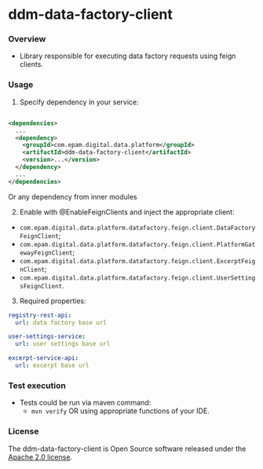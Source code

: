 # ddm-data-factory-client

### Overview

* Library responsible for executing data factory requests using feign clients.

### Usage

1. Specify dependency in your service:

```xml

<dependencies>
  ...
  <dependency>
    <groupId>com.epam.digital.data.platform</groupId>
    <artifactId>ddm-data-factory-client</artifactId>
    <version>...</version>
  </dependency>
  ...
</dependencies>
```
Or any dependency from inner modules

2. Enable with @EnableFeignClients and inject the appropriate client:

* `com.epam.digital.data.platform.datafactory.feign.client.DataFactoryFeignClient`;
* `com.epam.digital.data.platform.datafactory.feign.client.PlatformGatewayFeignClient`;
* `com.epam.digital.data.platform.datafactory.feign.client.ExcerptFeignClient`;
* `com.epam.digital.data.platform.datafactory.feign.client.UserSettingsFeignClient`.

3. Required properties:

```yaml
registry-rest-api:
  url: data factory base url

user-settings-service:
  url: user settings base url

excerpt-service-api:
  url: excerpt base url
```

### Test execution

* Tests could be run via maven command:
    * `mvn verify` OR using appropriate functions of your IDE.

### License

The ddm-data-factory-client is Open Source software released under
the [Apache 2.0 license](https://www.apache.org/licenses/LICENSE-2.0).